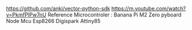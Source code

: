 https://github.com/anki/vector-python-sdk
https://m.youtube.com/watch?v=PkmfPlPw7nU
Reference Microcontroler :
Banana Pi M2 Zero
pyboard
Node Mcu Esp8266
Digispark Attiny85

